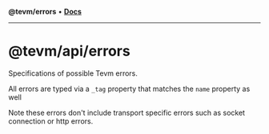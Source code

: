 **@tevm/errors** • [**Docs**](globals.md)

***

# @tevm/api/errors

Specifications of possible Tevm errors.

All errors are typed via a `_tag` property that matches the `name` property as well

Note these errors don't include transport specific errors such as socket connection or http errors.
